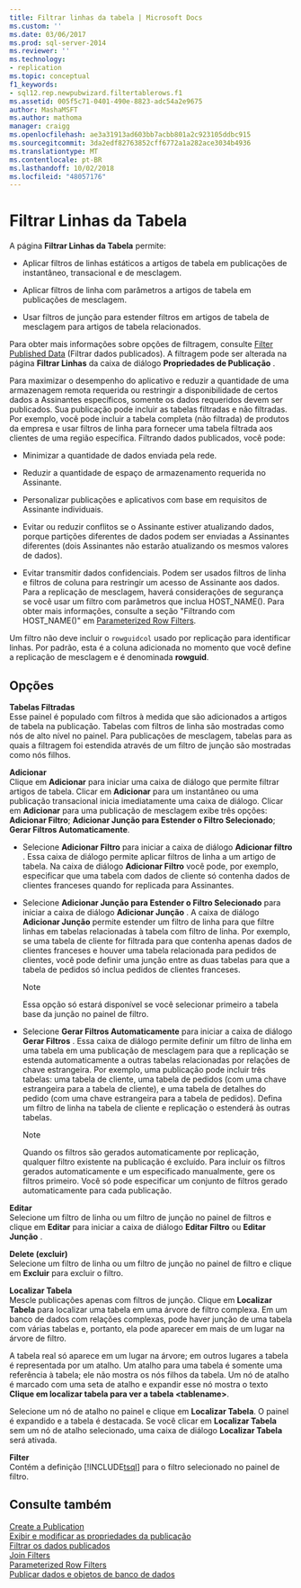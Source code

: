 ```yaml
---
title: Filtrar linhas da tabela | Microsoft Docs
ms.custom: ''
ms.date: 03/06/2017
ms.prod: sql-server-2014
ms.reviewer: ''
ms.technology:
- replication
ms.topic: conceptual
f1_keywords:
- sql12.rep.newpubwizard.filtertablerows.f1
ms.assetid: 005f5c71-0401-490e-8823-adc54a2e9675
author: MashaMSFT
ms.author: mathoma
manager: craigg
ms.openlocfilehash: ae3a31913ad603bb7acbb801a2c923105ddbc915
ms.sourcegitcommit: 3da2edf82763852cff6772a1a282ace3034b4936
ms.translationtype: MT
ms.contentlocale: pt-BR
ms.lasthandoff: 10/02/2018
ms.locfileid: "48057176"
---
```

# <a name="filter-table-rows"></a>Filtrar Linhas da Tabela
  A página **Filtrar Linhas da Tabela** permite:  
  
-   Aplicar filtros de linhas estáticos a artigos de tabela em publicações de instantâneo, transacional e de mesclagem.  
  
-   Aplicar filtros de linha com parâmetros a artigos de tabela em publicações de mesclagem.  
  
-   Usar filtros de junção para estender filtros em artigos de tabela de mesclagem para artigos de tabela relacionados.  
  
 Para obter mais informações sobre opções de filtragem, consulte [Filter Published Data](publish/filter-published-data.md) (Filtrar dados publicados). A filtragem pode ser alterada na página **Filtrar Linhas** da caixa de diálogo **Propriedades de Publicação** .  
  
 Para maximizar o desempenho do aplicativo e reduzir a quantidade de uma armazenagem remota requerida ou restringir a disponibilidade de certos dados a Assinantes específicos, somente os dados requeridos devem ser publicados. Sua publicação pode incluir as tabelas filtradas e não filtradas. Por exemplo, você pode incluir a tabela completa (não filtrada) de produtos da empresa e usar filtros de linha para fornecer uma tabela filtrada aos clientes de uma região específica. Filtrando dados publicados, você pode:  
  
-   Minimizar a quantidade de dados enviada pela rede.  
  
-   Reduzir a quantidade de espaço de armazenamento requerida no Assinante.  
  
-   Personalizar publicações e aplicativos com base em requisitos de Assinante individuais.  
  
-   Evitar ou reduzir conflitos se o Assinante estiver atualizando dados, porque partições diferentes de dados podem ser enviadas a Assinantes diferentes (dois Assinantes não estarão atualizando os mesmos valores de dados).  
  
-   Evitar transmitir dados confidenciais. Podem ser usados filtros de linha e filtros de coluna para restringir um acesso de Assinante aos dados. Para a replicação de mesclagem, haverá considerações de segurança se você usar um filtro com parâmetros que inclua HOST_NAME(). Para obter mais informações, consulte a seção "Filtrando com HOST_NAME()" em [Parameterized Row Filters](merge/parameterized-filters-parameterized-row-filters.md).  
  
 Um filtro não deve incluir o `rowguidcol` usado por replicação para identificar linhas. Por padrão, esta é a coluna adicionada no momento que você define a replicação de mesclagem e é denominada **rowguid**.  
  
## <a name="options"></a>Opções  
 **Tabelas Filtradas**  
 Esse painel é populado com filtros à medida que são adicionados a artigos de tabela na publicação. Tabelas com filtros de linha são mostradas como nós de alto nível no painel. Para publicações de mesclagem, tabelas para as quais a filtragem foi estendida através de um filtro de junção são mostradas como nós filhos.  
  
 **Adicionar**  
 Clique em **Adicionar** para iniciar uma caixa de diálogo que permite filtrar artigos de tabela. Clicar em **Adicionar** para um instantâneo ou uma publicação transacional inicia imediatamente uma caixa de diálogo. Clicar em **Adicionar** para uma publicação de mesclagem exibe três opções: **Adicionar Filtro**; **Adicionar Junção para Estender o Filtro Selecionado**; **Gerar Filtros Automaticamente**.  
  
-   Selecione **Adicionar Filtro** para iniciar a caixa de diálogo **Adicionar filtro** . Essa caixa de diálogo permite aplicar filtros de linha a um artigo de tabela. Na caixa de diálogo **Adicionar Filtro** você pode, por exemplo, especificar que uma tabela com dados de cliente só contenha dados de clientes franceses quando for replicada para Assinantes.  
  
-   Selecione **Adicionar Junção para Estender o Filtro Selecionado** para iniciar a caixa de diálogo **Adicionar Junção** . A caixa de diálogo **Adicionar Junção** permite estender um filtro de linha para que filtre linhas em tabelas relacionadas à tabela com filtro de linha. Por exemplo, se uma tabela de cliente for filtrada para que contenha apenas dados de clientes franceses e houver uma tabela relacionada para pedidos de clientes, você pode definir uma junção entre as duas tabelas para que a tabela de pedidos só inclua pedidos de clientes franceses.  
  
    > [!NOTE]  
    >  Essa opção só estará disponível se você selecionar primeiro  a tabela base da junção no painel de filtro.  
  
-   Selecione **Gerar Filtros Automaticamente** para iniciar a caixa de diálogo **Gerar Filtros** . Essa caixa de diálogo permite definir um filtro de linha em uma tabela em uma publicação de mesclagem para que a replicação se estenda automaticamente a outras tabelas relacionadas por relações de chave estrangeira. Por exemplo, uma publicação pode incluir três tabelas: uma tabela de cliente, uma tabela de pedidos (com uma chave estrangeira para a tabela de cliente), e uma tabela de detalhes do pedido (com uma chave estrangeira para a tabela de pedidos). Defina um filtro de linha na tabela de cliente e replicação o estenderá às outras tabelas.  
  
    > [!NOTE]  
    >  Quando os filtros são gerados automaticamente por replicação, qualquer filtro existente na publicação é excluído. Para incluir os filtros gerados automaticamente e um especificado manualmente, gere os filtros primeiro. Você só pode especificar um conjunto de filtros gerado automaticamente para cada publicação.  
  
 **Editar**  
 Selecione um filtro de linha ou um filtro de junção no painel de filtros e clique em **Editar** para iniciar a caixa de diálogo **Editar Filtro** ou **Editar Junção** .  
  
 **Delete (excluir)**  
 Selecione um filtro de linha ou um filtro de junção no painel de filtro e clique em **Excluir** para excluir o filtro.  
  
 **Localizar Tabela**  
 Mescle publicações apenas com filtros de junção. Clique em **Localizar Tabela** para localizar uma tabela em uma árvore de filtro complexa. Em um banco de dados com relações complexas, pode haver junção de uma tabela com várias tabelas e, portanto, ela pode aparecer em mais de um lugar na árvore de filtro.  
  
 A tabela real só aparece em um lugar na árvore; em outros lugares a tabela é representada por um atalho. Um atalho para uma tabela é somente uma referência à tabela; ele não mostra os nós filhos da tabela. Um nó de atalho é marcado com uma seta de atalho e expandir esse nó mostra o texto **Clique em localizar tabela para ver a tabela \<tablename>**.  
  
 Selecione um nó de atalho no painel e clique em **Localizar Tabela**. O painel é expandido e a tabela é destacada. Se você clicar em **Localizar Tabela** sem um nó de atalho selecionado, uma caixa de diálogo **Localizar Tabela** será ativada.  
  
 **Filter**  
 Contém a definição [!INCLUDE[tsql](../../includes/tsql-md.md)] para o filtro selecionado no painel de filtro.  
  
## <a name="see-also"></a>Consulte também  
 [Create a Publication](publish/create-a-publication.md)   
 [Exibir e modificar as propriedades da publicação](publish/view-and-modify-publication-properties.md)   
 [Filtrar os dados publicados](publish/filter-published-data.md)   
 [Join Filters](merge/join-filters.md)   
 [Parameterized Row Filters](merge/parameterized-filters-parameterized-row-filters.md)   
 [Publicar dados e objetos de banco de dados](publish/publish-data-and-database-objects.md)  
  
  
